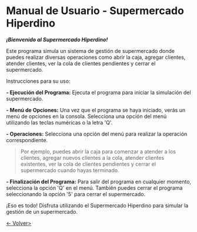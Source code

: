 # Manual de Usuario - Supermercado Hiperdino

**_¡Bienvenido al Supermercado Hiperdino!_**

Este programa simula un sistema de gestión de supermercado donde puedes realizar diversas operaciones como abrir la caja, agregar clientes, atender clientes, ver la cola de clientes pendientes y cerrar el supermercado.

Instrucciones para su uso:

**- Ejecución del Programa:**
Ejecuta el programa para iniciar la simulación del supermercado.

**- Menú de Opciones:**
Una vez que el programa se haya iniciado, verás un menú de opciones en la consola.
Selecciona una opción del menú utilizando las teclas numéricas o la letra 'Q'.

**- Operaciones:**
Selecciona una opción del menú para realizar la operación correspondiente.

> Por ejemplo, puedes abrir la caja para comenzar a atender a los clientes, agregar nuevos clientes a la cola, atender clientes existentes, ver la cola de clientes pendientes y cerrar el supermercado cuando hayas terminado.

**- Finalización del Programa:**
Para salir del programa en cualquier momento, selecciona la opción 'Q' en el menú.
También puedes cerrar el programa seleccionando la opción '5' para cerrar el supermercado.

¡Eso es todo! Disfruta utilizando el Supermercado Hiperdino para simular la gestión de un supermercado.

[<- Volver>](../README.md)
